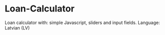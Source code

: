 # Loan-Calculator
Loan calculator with: simple Javascript, sliders and input fields. Language: Latvian (LV)
